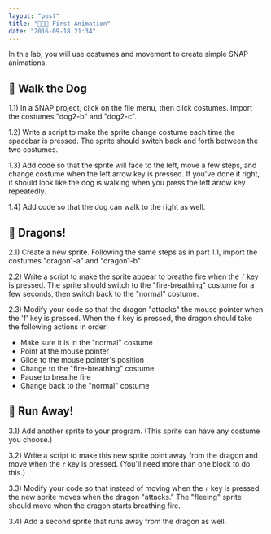 ```yaml
---
layout: "post"
title: "🐶🐲🏃 First Animation"
date: "2016-09-18 21:34"
---
```


In this lab, you will use costumes and movement to create simple SNAP animations.

## 🐶 Walk the Dog

1.1) In a SNAP project, click on the file menu, then click costumes. Import the costumes "dog2-b" and "dog2-c".

1.2) Write a script to make the sprite change costume each time the spacebar is pressed. The sprite should switch back and forth between the two costumes.

1.3) Add code so that the sprite will face to the left, move a few steps, and change costume when the left arrow key is pressed. If you've done it right, it should look like the dog is walking when you press the left arrow key repeatedly.

1.4) Add code so that the dog can walk to the right as well.

## 🐲 Dragons!

2.1) Create a new sprite. Following the same steps as in part 1.1, import the costumes "dragon1-a" and "dragon1-b"

2.2) Write a script to make the sprite appear to breathe fire when the `f` key is pressed. The sprite should switch to the "fire-breathing" costume for a few seconds, then switch back to the "normal" costume.

2.3) Modify your code so that the dragon "attacks" the mouse pointer when the 'f' key is pressed. When the `f` key is pressed, the dragon should take the following actions in order:

- Make sure it is in the "normal" costume
- Point at the mouse pointer
- Glide to the mouse pointer's position
- Change to the "fire-breathing" costume
- Pause to breathe fire
- Change back to the "normal" costume

## 🏃 Run Away!
3.1) Add another sprite to your program. (This sprite can have any costume you choose.)

3.2) Write a script to make this new sprite point away from the dragon and move when the `r` key is pressed. (You'll need more than one block to do this.)

3.3) Modify your code so that instead of moving when the `r` key is pressed, the new sprite moves when the dragon "attacks." The "fleeing" sprite should move when the dragon starts breathing fire.

3.4) Add a second sprite that runs away from the dragon as well.

